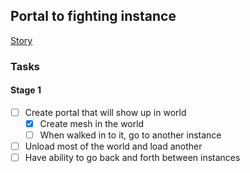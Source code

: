 ## Portal to fighting instance

[Story](./project.md#portal-to-fighting-instance)

### Tasks

#### Stage 1

- [ ] Create portal that will show up in world
  - [x] Create mesh in the world
  - [ ] When walked in to it, go to another instance
- [ ] Unload most of the world and load another
- [ ] Have ability to go back and forth between instances
